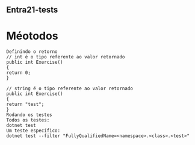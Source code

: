 ## Entra21-tests

# Méotodos

    Definindo o retorno
    // int é o tipo referente ao valor retornado
    public int Exercise()
    {
    return 0;
    }

    // string é o tipo referente ao valor retornado
    public int Exercise()
    {
    return "test";
    }
    Rodando os testes
    Todos os testes:
    dotnet test
    Um teste específico:
    dotnet test --filter "FullyQualifiedName=<namespace>.<class>.<test>"